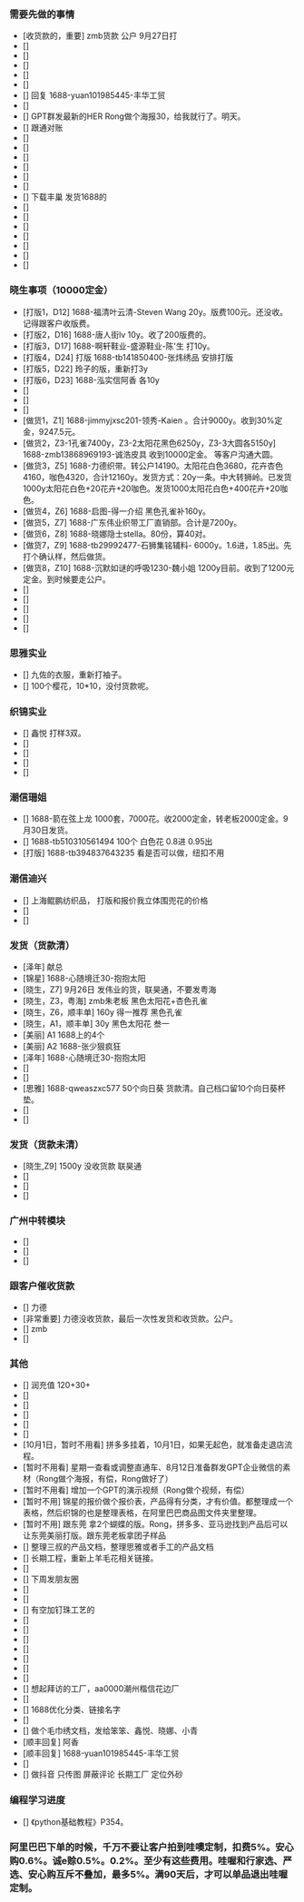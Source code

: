 ### 需要先做的事情
- [收货款的，重要] zmb货款 公户 9月27日打
- [] 
- [] 
- [] 
- [] 
- [] 
- [] 回复 1688-yuan101985445-丰华工贸
- [] 
- [] GPT群发最新的HER Rong做个海报30，给我就行了。明天。
- [] 跟通对账
- [] 
- [] 
- [] 
- [] 
- [] 
- [] 
- [] 下载丰巢 发货1688的
- [] 
- [] 
- [] 
- [] 
- [] 
- [] 
- [] 













### 晓生事项（10000定金）    
- [打版1，D12] 1688-福清叶云清-Steven Wang 20y。版费100元。还没收。记得跟客户收版费。
- [打版2，D16] 1688-唐人街lv 10y。收了200版费的。
- [打版3，D17] 1688-啊轩鞋业-盛源鞋业-陈'生 打10y。 
- [打版4，D24] 打版 1688-tb141850400-张炜绣品  安排打版
- [打版5，D22] 玲子的版，重新打3y 
- [打版6，D23] 1688-泓实信阿香 各10y 
- [] 
- [] 
- [] 
- [做货1，Z1] 1688-jimmyjxsc201-领秀-Kaien 。合计9000y。收到30%定金，9247.5元。 
- [做货2，Z3-1孔雀7400y，Z3-2太阳花黑色6250y，Z3-3大圆各5150y] 1688-zmb13868969193-诚浩皮具 收到10000定金。 等客户沟通大圆。
- [做货3，Z5] 1688-力德织带。转公户14190。太阳花白色3680，花卉杏色4160，咖色4320，合计12160y。发货方式：20y一条。中大转狮岭。已发货1000y太阳花白色+20花卉+20咖色。发货1000太阳花白色+400花卉+20咖色。
- [做货4，Z6] 1688-启图-得一介绍 黑色孔雀补160y。 
- [做货5，Z7] 1688-广东伟业织带工厂直销部。合计是7200y。
- [做货6，Z8] 1688-晓娜隐士stella。80份，算40对。 
- [做货7，Z9] 1688-tb29992477-石狮集铭辅料- 6000y。1.6进，1.85出。先打个确认样，然后做货。
- [做货8，Z10] 1688-沉默如谜的呼吸1230-魏小姐 1200y目前。收到了1200元定金。到时候要走公户。 
- [] 
- [] 
- [] 
- [] 
- [] 




### 思雅实业
- [] 九佐的衣服，重新打袖子。
- [] 100个樱花，10*10，没付货款呢。




### 织锦实业
- [] 鑫悦 打样3双。
- [] 
- [] 
- [] 
- [] 




### 潮信珊姐
- [] 1688-箭在弦上龙 1000套，7000花。收2000定金，转老板2000定金。9月30日发货。
- [] 1688-tb510310561494 100个 白色花 0.8进 0.95出
- [打版] 1688-tb394837643235 看是否可以做，纽扣不用


### 潮信迪兴
- [] 上海鲲鹏纺织品， 打版和报价我立体围兜花的价格
- [] 
- [] 




### 发货（货款清）
- [泽年] 献总
- [锦星] 1688-心随境迁30-抱抱太阳
- [晓生，Z7] 9月26日 发伟业的货，联昊通，不要发粤海
- [晓生，Z3，粤海] zmb朱老板 黑色太阳花+杏色孔雀 
- [晓生，Z6，顺丰单] 160y 得一推荐 黑色孔雀  
- [晓生，A1，顺丰单] 30y 黑色太阳花 叁一 
- [美丽] A1 1688上的4个 
- [美丽] A2 1688-张少狠疯狂 
- [泽年] 1688-心随境迁30-抱抱太阳
- [] 
- [] 
- [思雅] 1688-qweaszxc577 50个向日葵 货款清。自己档口留10个向日葵杯垫。
- [] 
- [] 







### 发货（货款未清）
- [晓生,Z9] 1500y 没收货款 联昊通 
- [] 
- [] 
- [] 



### 广州中转模块
- [] 
- [] 
- [] 



### 跟客户催收货款
- [] 力德
- [非常重要] 力德没收货款，最后一次性发货和收货款。公户。
- [] zmb
- [] 





### 其他
- [] 润充值 120+30+
- [] 
- [] 
- [] 
- [] 
- [] 
- [10月1日，暂时不用看] 拼多多挂着，10月1日，如果无起色，就准备走退店流程。
- [暂时不用看] 星期一查看或调整直通车、8月12日准备群发GPT企业微信的素材（Rong做个海报，有偿，Rong做好了）
- [暂时不用看] 增加一个GPT的演示视频（Rong做个视频，有偿）
- [暂时不用] 锦星的报价做个报价表，产品得有分类，才有价值。都整理成一个表格，然后织锦的也是整理表格，在阿里巴巴商品图文件夹里整理。 
- [暂时不用] 跟东莞 拿2个蝴蝶的版。Rong，拼多多、亚马逊找到产品后可以让东莞美丽打版。跟东莞老板拿团子样品
- [] 整理三叔的产品文档，整理思雅或者手工的产品文档
- [] 长期工程，重新上羊毛花相关链接。
- [] 
- [] 下周发朋友圈
- [] 
- [] 
- [] 有空加钉珠工艺的
- [] 
- [] 
- [] 
- [] 
- [] 
- [] 
- [] 
- [] 想起拜访的工厂，aa0000潮州楷信花边厂
- [] 
- [] 1688优化分类、链接名字
- [] 
- [] 做个毛巾绣文档，发给笨笨、鑫悦、晓娜、小青
- [顺丰回复] 阿香 
- [顺丰回复] 1688-yuan101985445-丰华工贸
- [] 
- [] 做抖音 只传图 屏蔽评论 长期工厂 定位外砂



### 编程学习进度
- [] 《python基础教程》P354。


### 阿里巴巴下单的时候，千万不要让客户拍到哇噢定制，扣费5%。安心购0.6%。诚e赊0.5%。0.2%。至少有这些费用。哇喔和行家选、严选、安心购互斥不叠加，最多5%。满90天后，才可以单品退出哇喔定制。
